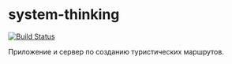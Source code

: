 # system-thinking

[![Build Status](https://travis-ci.org/DGKmaster/system-thinking.svg?branch=dgk)](https://travis-ci.org/DGKmaster/system-thinking)

Приложение и сервер по созданию туристических маршрутов.
